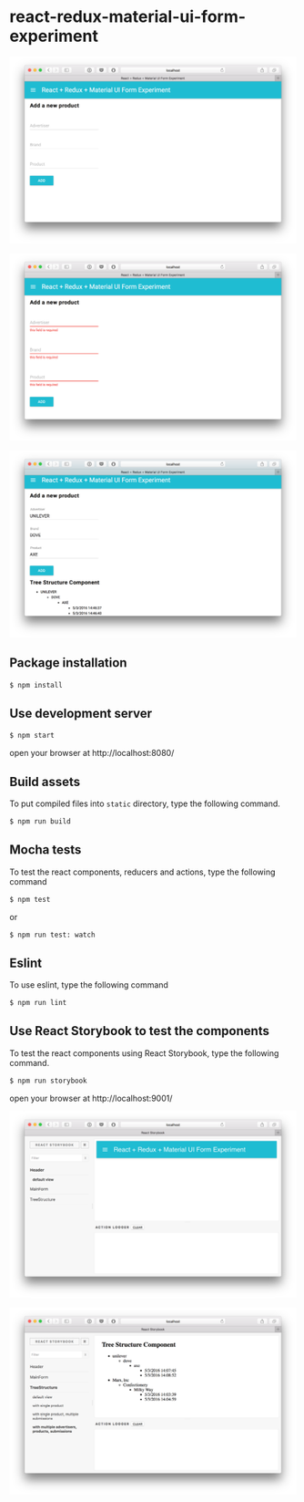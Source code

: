 
# react-redux-material-ui-form-experiment

![screen app](resources/Screen01.png)

![screen app](resources/Screen02.png)

![screen app](resources/Screen03.png)


## Package installation
```bash
$ npm install
```

## Use development server

```bash
$ npm start
```

open your browser at http://localhost:8080/

## Build assets
To put compiled files into `static` directory, type the following command.

```bash
$ npm run build
```


## Mocha tests
To test the react components, reducers and actions, type the following command

```bash
$ npm test
```

or

```bash
$ npm run test: watch
```

## Eslint
To use eslint, type the following command

```bash
$ npm run lint
```

## Use React Storybook to test the components
To test the react components using React Storybook, type the following command.

```bash
$ npm run storybook
```

open your browser at http://localhost:9001/

![screen app](resources/Screen04.png)

![screen app](resources/Screen05.png)
